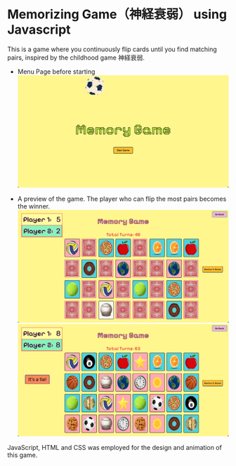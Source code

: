 # Memorizing Game（神経衰弱） using Javascript
This is a game where you continuously flip cards until you find matching pairs, inspired by the childhood game 神経衰弱.

- Menu Page before starting
![Local Image](title2.png)

- A preview of the game. The player who can flip the most pairs becomes the winner.
![Local Image](game2.png)
![Local Image](game1.png)

JavaScript, HTML and CSS was employed for the design and animation of this game.

